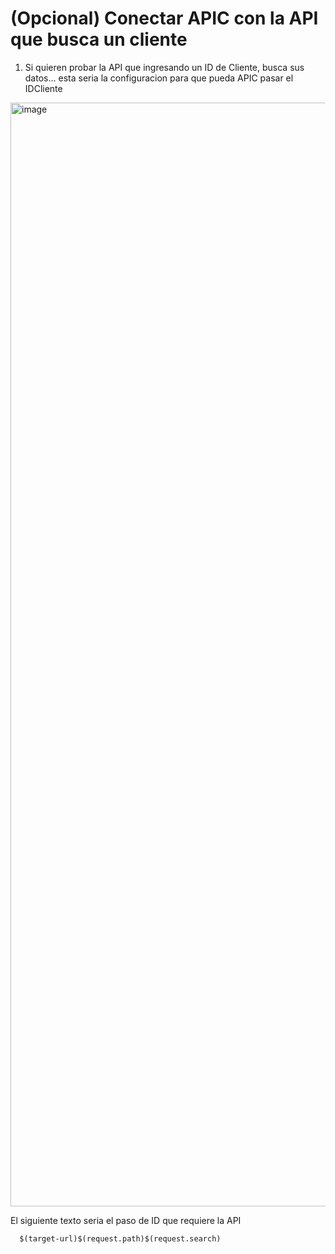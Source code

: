 # (Opcional) Conectar APIC con la API que busca un cliente 

1) Si quieren probar la API que ingresando un ID de Cliente, busca sus datos... esta seria la configuracion para que pueda APIC pasar el IDCliente

<img width="1766" alt="image" src="https://github.com/user-attachments/assets/5204ca13-ad8b-4b05-aec0-7b3b8bd13e5f" />

El siguiente texto seria el paso de ID que requiere la API

      $(target-url)$(request.path)$(request.search)
